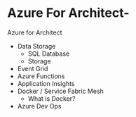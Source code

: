 # Azure For Architect-
Azure for Architect 

* Data Storage
  - SQL Database
  - Storage
* Event Grid
* Azure Functions
* Application Insights
* Docker / Service Fabric Mesh
  - What is Docker?
* Azure Dev Ops
